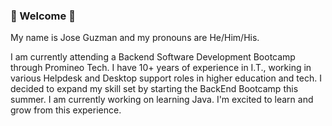 ### :bear: Welcome :bear:

My name is Jose Guzman and my pronouns are He/Him/His.   

I am currently attending a Backend Software Development Bootcamp through Promineo Tech. I have 10+ years of experience in I.T., working in various Helpdesk and Desktop support roles in higher education and tech. I decided to expand my skill set by starting the BackEnd Bootcamp this summer. I am currently working on learning Java. I'm excited to learn and grow from this experience.


<!--
**jg764609/jg764609** is a ✨ _special_ ✨ repository because its `README.md` (this file) appears on your GitHub profile.

Here are some ideas to get you started:

- 🔭 I’m currently working on ...
- 🌱 I’m currently learning ...
- 👯 I’m looking to collaborate on ...
- 🤔 I’m looking for help with ...
- 💬 Ask me about ...
- 📫 How to reach me: ...
- 😄 Pronouns: ...
- ⚡ Fun fact: ...
-->
